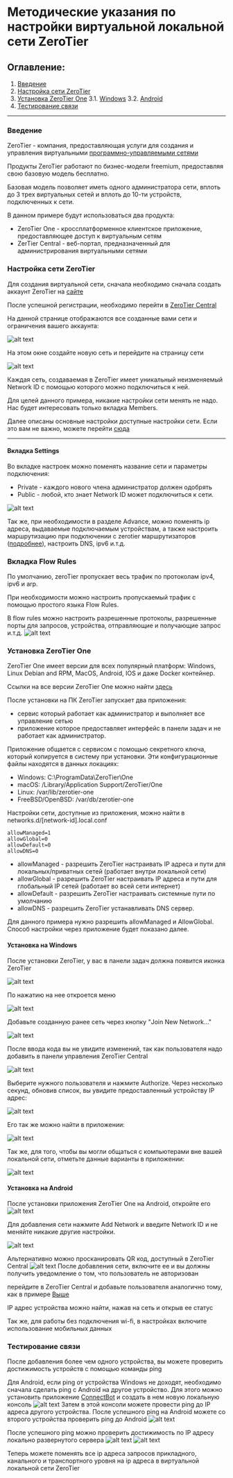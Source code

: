 # Методические указания по настройки виртуальной локальной сети ZeroTier

## Оглавление:

1. [Введение](#введение)
2. [Настройка сети ZeroTier](#настройка-сети-zerotier)
3. [Установка ZeroTier One](#установка-zerotier-one)
   3.1. [Windows](#установка-на-windows)
   3.2. [Android](#установка-на-android)
4. [Тестирование связи](#тестирование-связи)

---

### Введение

ZeroTier - компания, предоставляющая услуги для создания и управления виртуальными [программно-управляемыми сетями](https://ru.wikipedia.org/wiki/%D0%9F%D1%80%D0%BE%D0%B3%D1%80%D0%B0%D0%BC%D0%BC%D0%BD%D0%BE-%D0%BE%D0%BF%D1%80%D0%B5%D0%B4%D0%B5%D0%BB%D1%8F%D0%B5%D0%BC%D0%B0%D1%8F_%D1%81%D0%B5%D1%82%D1%8C)

Продукты ZeroTier работают по бизнес-модели freemium, предоставляя свою базовую модель бесплатно.

Базовая модель позволяет иметь одного администратора сети, вплоть до 3 трех виртуальных сетей и вплоть до 10-ти устройств, подключенных к сети.

В данном примере будут использоваться два продукта:

- ZeroTier One - кроссплатформенное клиентское приложение, предоставляющее доступ к виртуальным сетям
- ZerTier Central - веб-портал, предназначенный для администрирования виртуальными сетями

### Настройка сети ZeroTier

Для создания виртуальной сети, сначала необходимо сначала создать аккаунт ZeroTier на [сайте](https://my.zerotier.com/login)

После успешной регистрации, необходимо перейти в [ZeroTier Central](https://my.zerotier.com/)

На данной странице отображаются все созданные вами сети и ограничения вашего аккаунта:

![alt text](assets/network_list.png)

На этом окне создайте новую сеть и перейдите на страницу сети

![alt text](assets/network_page.png)

Каждая сеть, создаваемая в ZeroTier имеет уникальный неизменяемый Network ID с помощью которого можно подключиться к ней.

Для целей данного примера, никакие настройки сети менять не надо. Нас будет интересовать только вкладка Members.

Далее описаны основные настройки доступные настройки сети. Если это вам не важно, можете перейти [сюда](#установка-zerotier-на-windows)

---

#### Вкладка Settings

Во вкладке настроек можно поменять название сети и параметры подключения:

- Private - каждого нового члена администратор должен одобрять
- Public - любой, кто знает Network ID может подключиться к сети.

![alt text](assets/basic_settings.png)

Так же, при необходимости в разделе Advance, можно поменять ip адреса, выдаваемые подключаемым устройствам, а также настроить маршрутизацию при подключении с zerotier маршрутизаторов ([подробнее](https://docs.zerotier.com/routers/)), настроить DNS, ipv6 и.т.д.

### Вкладка Flow Rules

По умолчанию, zeroTier пропускает весь трафик по протоколам ipv4, ipv6 и arp.

При необходимости можно настроить пропускаемый трафик с помощью простого языка Flow Rules.

В flow rules можно настроить разрешенные протоколы, разрешенные порты для запросов, устройства, отправляющие и получающие запрос и.т.д.
![alt text](assets/image-10.png)

### Установка ZeroTier One

ZeroTier One имеет версии для всех популярный платформ: Windows, Linux Debian and RPM, MacOS, Android, IOS и даже Docker контейнер.

Ссылки на все версии ZeroTier One можно найти [здесь](https://www.zerotier.com/download/)

После установки на ПК ZeroTier запускает два приложения:

- сервис который работает как администратор и выполняет все управление сетью
- приложение которое предоставляет интерфейс в панели задач и не работает как администратор.

Приложение общается с сервисом с помощью секретного ключа, который копируется в систему при установки. Эти конфигурационные файлы находятся в данных локациях:

- Windows: C:\ProgramData\ZeroTier\One
- macOS: /Library/Application Support/ZeroTier/One
- Linux: /var/lib/zerotier-one
- FreeBSD/OpenBSD: /var/db/zerotier-one

Настройки сети, доступные из приложения, можно найти в
networks.d/[network-id].local.conf

```
allowManaged=1
allowGlobal=0
allowDefault=0
allowDNS=0
```

- allowManaged - разрешить ZeroTier настраивать IP адреса и пути для локальных/приватных сетей (работает внутри локальной сети)
- allowGlobal - разрешить ZeroTier настраивать IP адреса и пути для глобальный IP сетей (работает во всей сети интернет)
- allowDefault - разрешить ZeroTier настраивать системные пути по умолчанию
- allowDNS - разрешить ZeroTier устанавливать DNS сервер.

Для данного примера нужно разрешить allowManaged и AllowGlobal. Способ настройки через приложение будет показано далее.

#### Установка на Windows

После установки ZeroTier, у вас в панели задач должна появится иконка ZeroTier

![alt text](assets/image.png)

По нажатию на нее откроется меню

![alt text](assets/image-2.png)

Добавьте созданную ранее сеть через кнопку "Join New Network..."

![alt text](assets/image-3.png)

После ввода кода вы не увидите изменений, так как пользователя надо добавить в панели управления ZeroTier Central

![alt text](assets/image-4.png)

Выберите нужного пользователя и нажмите Authorize. Через несколько секунд, обновив список, вы увидите предоставленный устройству IP адрес:

![alt text](assets/image-5.png)

Его так же можно найти в приложении:

![alt text](assets/image-6.png)

Так же, для того, чтобы вы могли общаться с компьютерами вне вашей локальной сети, отметьте данные варианты в приложении:

![alt text](assets/image-8.png)

#### Установка на Android

После установки приложения ZeroTier One на Android, откройте его
![alt text](assets/image-1.png)

Для добавления сети нажмите Add Network и
введите Network ID и не меняйте никакие другие настройки.

![alt text](assets/image-7.png)

Альтернативно можно просканировать QR код, доступный в ZeroTier Central
![alt text](assets/image-9.png)
После добавления сети, включите ее и вы должны получить уведомление о том, что пользователь не авторизован

перейдите в ZeroTier Central и добавьте пользователя аналогично тому, как в примере [Выше](#установка-на-windows)

IP адрес устройства можно найти, нажав на сеть и открыв ее статус

Так же, для работы без подключения wi-fi, в настройках включите использование мобильных данных

### Тестирование связи

После добавления более чем одного устройства, вы можете проверить достижимость устройств с помощью команды ping

Для Android, если ping от устройства Windows не доходят, необходимо сначала сделать ping с Android на другое устройство. Для этого можно установить приложение [ConnectBot](https://connectbot.org/) и создать в нем новую локальную консоль
![alt text](assets/image-12.png)
Затем в этой консоли можете провести ping до IP адреса другого устройства. После успешного ping на Android можeте со второго устройства проверить ping до Android
![alt text](assets/image-11.png)

После успешного ping можно проверить достижимость по IP адресу локально развернутого сервера
![alt text](assets/image-14.png)
![alt text](assets/image-13.png)

Теперь можете поменять все ip адреса запросов прикладного, канального и транспортного уровня на ip адреса в виртуальной локальной сети ZeroTier
